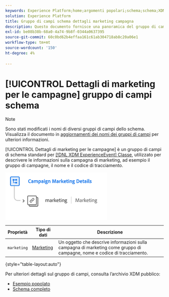 ```yaml
---
keywords: Experience Platform;home;argomenti popolari;schema;schema;XDM;ExperienceEvent;campi;schemi;schemi;progettazione schema;gruppo di campi;gruppo di campi;
solution: Experience Platform
title: Gruppo di campi schema dettagli marketing campagna
description: Questo documento fornisce una panoramica del gruppo di campi dello schema Dettagli marketing di Campaign.
exl-id: be08b38b-68a0-4a74-9b8f-0344a0637395
source-git-commit: 60c0bd62b4effaa161c61ab304718ab8c20a06e1
workflow-type: tm+mt
source-wordcount: '150'
ht-degree: 4%

---
```


# [!UICONTROL Dettagli di marketing per le campagne] gruppo di campi schema

>[!NOTE]
>
>Sono stati modificati i nomi di diversi gruppi di campi dello schema. Visualizza il documento in [aggiornamenti dei nomi dei gruppi di campi](../name-updates.md) per ulteriori informazioni.

[!UICONTROL Dettagli di marketing per le campagne] è un gruppo di campi di schema standard per [[!DNL XDM ExperienceEvent] Classe](../../classes/experienceevent.md), utilizzato per descrivere le informazioni sulla campagna di marketing, ad esempio il gruppo di campagne, il nome e il codice di tracciamento.

![](../../images/field-groups/campaign-marketing-details.png)

| Proprietà | Tipo di dati | Descrizione |
| --- | --- | --- |
| `marketing` | [Marketing](../../data-types/marketing.md) | Un oggetto che descrive informazioni sulla campagna di marketing come gruppo di campagne, nome e codice di tracciamento. |

{style=&quot;table-layout:auto&quot;}

Per ulteriori dettagli sul gruppo di campi, consulta l’archivio XDM pubblico:

* [Esempio popolato](https://github.com/adobe/xdm/blob/master/components/fieldgroups/experience-event/experienceevent-marketing.example.1.json)
* [Schema completo](https://github.com/adobe/xdm/blob/master/components/fieldgroups/experience-event/experienceevent-marketing.schema.json)
